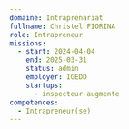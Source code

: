 ```yaml
---
domaine: Intraprenariat
fullname: Christel FIORINA
role: Intrapreneur
missions:
  - start: 2024-04-04
    end: 2025-03-31
    status: admin
    employer: IGEDD
    startups:
      - inspecteur-augmente
competences:
  - Intrapreneur(se)
---
```

